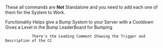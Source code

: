These all commands are **Not** Standalone and you need to add each one of them for the System to Work.



Functionality
        Helps give a Bump System to your Server with a Cooldown
        Gives a Level in the Bump LeaderBoard for Bumping
 
 
                There's the Leading Comment Showing the Trigger and Description of the CC
